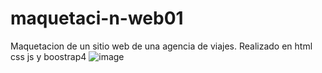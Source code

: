 # maquetaci-n-web01
Maquetacion de un sitio web de una agencia de viajes. Realizado en html css js y boostrap4
![image](https://user-images.githubusercontent.com/30468747/100683102-a5104900-3345-11eb-8737-163bac59ca9f.png)
